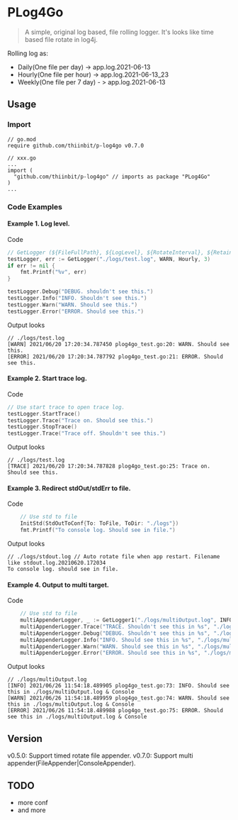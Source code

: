 # PLog4Go

> A simple, original log based, file rolling logger. It's looks like time based file rotate in log4j.

Rolling log as: 
- Daily(One file per day) -> app.log.2021-06-13   
- Hourly(One file per hour) -> app.log.2021-06-13_23   
- Weekly(One file per 7 day) - > app.log.2021-06-13   


## Usage

### Import
```hell script
// go.mod
require github.com/thiinbit/p-log4go v0.7.0

// xxx.go
...
import (
  "github.com/thiinbit/p-log4go" // imports as package "PLog4Go"
)
...
```

### Code Examples
#### Example 1. Log level.
Code
```go
// GetLogger (${FileFullPath}, ${LogLevel}, ${RotateInterval}, ${RetainLogFileCount})
testLogger, err := GetLogger("./logs/test.log", WARN, Hourly, 3)
if err != nil {
    fmt.Printf("%v", err)
}

testLogger.Debug("DEBUG. shouldn't see this.")
testLogger.Info("INFO. Shouldn't see this.")
testLogger.Warn("WARN. Should see this.")
testLogger.Error("ERROR. Should see this.")
```

Output looks
```text
// ./logs/test.log
[WARN] 2021/06/20 17:20:34.787450 plog4go_test.go:20: WARN. Should see this.
[ERROR] 2021/06/20 17:20:34.787792 plog4go_test.go:21: ERROR. Should see this.
```

#### Example 2. Start trace log.
Code
```go
// Use start trace to open trace log.
testLogger.StartTrace()
testLogger.Trace("Trace on. Should see this.")
testLogger.StopTrace()
testLogger.Trace("Trace off. Shouldn't see this.")
```

Output looks
```text
// ./logs/test.log
[TRACE] 2021/06/20 17:20:34.787828 plog4go_test.go:25: Trace on. Should see this.
```

#### Example 3. Redirect stdOut/stdErr to file.
Code
```go
    // Use std to file
	InitStd(StdOutToConf{To: ToFile, ToDir: "./logs"})
	fmt.Printf("To console log. Should see in file.")
```

Output looks
```text
// ./logs/stdout.log // Auto rotate file when app restart. Filename like stdout.log.20210620.172034
To console log. should see in file.
```

#### Example 4. Output to multi target.
Code
```go
    // Use std to file
	multiAppenderLogger, _ := GetLogger1("./logs/multiOutput.log", INFO, Hourly, 3, FileAppender|ConsoleAppender)
	multiAppenderLogger.Trace("TRACE. Shouldn't see this in %s", "./logs/multiOutput.log & Console")
	multiAppenderLogger.Debug("DEBUG. Shouldn't see this in %s", "./logs/multiOutput.log & Console")
	multiAppenderLogger.Info("INFO. Should see this in %s", "./logs/multiOutput.log & Console")
	multiAppenderLogger.Warn("WARN. Should see this in %s", "./logs/multiOutput.log & Console")
	multiAppenderLogger.Error("ERROR. Should see this in %s", "./logs/multiOutput.log & Console")

```

Output looks
```text
// ./logs/multiOutput.log
[INFO] 2021/06/26 11:54:18.489905 plog4go_test.go:73: INFO. Should see this in ./logs/multiOutput.log & Console
[WARN] 2021/06/26 11:54:18.489959 plog4go_test.go:74: WARN. Should see this in ./logs/multiOutput.log & Console
[ERROR] 2021/06/26 11:54:18.489988 plog4go_test.go:75: ERROR. Should see this in ./logs/multiOutput.log & Console
```


## Version
v0.5.0: Support timed rotate file appender.
v0.7.0: Support multi appender(FileAppender|ConsoleAppender).

## TODO
- more conf
- and more
